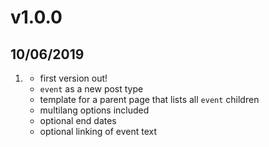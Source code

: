 # v1.0.0
##  10/06/2019

1. [](#new)
    * first version out!
    * `event` as a new post type
    * template for a parent page that lists all `event` children
    * multilang options included
    * optional end dates
    * optional linking of event text
